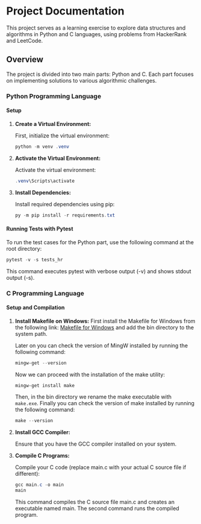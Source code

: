 # Project Documentation

This project serves as a learning exercise to explore data structures and algorithms in Python and C languages, using problems from HackerRank and LeetCode.

## Overview

The project is divided into two main parts: Python and C. Each part focuses on implementing solutions to various algorithmic challenges.

### Python Programming Language

#### Setup

1. **Create a Virtual Environment:**

   First, initialize the virtual environment:

   ```powershell
   python -m venv .venv
    ```

2. **Activate the Virtual Environment:**

   Activate the virtual environment:

   ```powershell
   .venv\Scripts\activate
   ```

3. **Install Dependencies:**

    Install required dependencies using pip:

    ```powershell
    py -m pip install -r requirements.txt
    ```

#### Running Tests with Pytest

To run the test cases for the Python part, use the following command at the root directory:

```powershell
pytest -v -s tests_hr
```

This command executes pytest with verbose output (-v) and shows stdout output (-s).

### C Programming Language

#### Setup and Compilation

1. **Install Makefile on Windows:**
   First install the Makefile for Windows from the following link: [Makefile for Windows](https://sourceforge.net/projects/mingw/) and add the bin directory to the system path.

   Later on you can check the version of MingW installed by running the following command:

   ```powershell
   mingw-get --version
   ```

   Now we can proceed with the installation of the make utility:

   ```powershell
   mingw-get install make
   ```

   Then, in the bin directory we rename the make executable with `make.exe`. Finally you can check the version of make installed by running the following command:

   ```powershell
   make --version
   ```

2. **Install GCC Compiler:**

   Ensure that you have the GCC compiler installed on your system.

3. **Compile C Programs:**

    Compile your C code (replace main.c with your actual C source file if different):

    ```powershell
    gcc main.c -o main
    main
    ```

    This command compiles the C source file main.c and creates an executable named main. The second command runs the compiled program.
